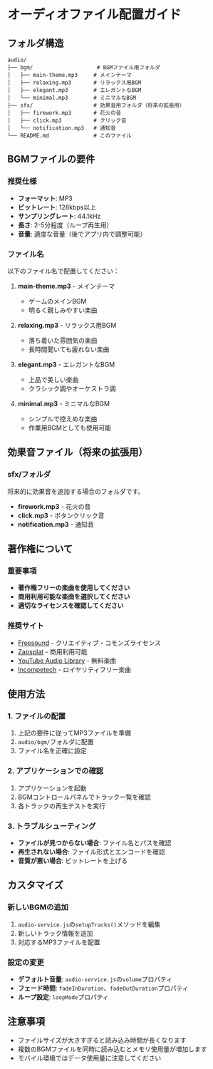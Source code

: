 # オーディオファイル配置ガイド

## フォルダ構造

```
audio/
├── bgm/                    # BGMファイル用フォルダ
│   ├── main-theme.mp3     # メインテーマ
│   ├── relaxing.mp3       # リラックス用BGM
│   ├── elegant.mp3        # エレガントなBGM
│   └── minimal.mp3        # ミニマルなBGM
├── sfx/                   # 効果音用フォルダ（将来の拡張用）
│   ├── firework.mp3       # 花火の音
│   ├── click.mp3          # クリック音
│   └── notification.mp3   # 通知音
└── README.md              # このファイル
```

## BGMファイルの要件

### 推奨仕様
- **フォーマット**: MP3
- **ビットレート**: 128kbps以上
- **サンプリングレート**: 44.1kHz
- **長さ**: 2-5分程度（ループ再生用）
- **音量**: 適度な音量（後でアプリ内で調整可能）

### ファイル名
以下のファイル名で配置してください：

1. **main-theme.mp3** - メインテーマ
   - ゲームのメインBGM
   - 明るく親しみやすい楽曲

2. **relaxing.mp3** - リラックス用BGM
   - 落ち着いた雰囲気の楽曲
   - 長時間聞いても疲れない楽曲

3. **elegant.mp3** - エレガントなBGM
   - 上品で美しい楽曲
   - クラシック調やオーケストラ調

4. **minimal.mp3** - ミニマルなBGM
   - シンプルで控えめな楽曲
   - 作業用BGMとしても使用可能

## 効果音ファイル（将来の拡張用）

### sfx/フォルダ
将来的に効果音を追加する場合のフォルダです。

- **firework.mp3** - 花火の音
- **click.mp3** - ボタンクリック音
- **notification.mp3** - 通知音

## 著作権について

### 重要事項
- **著作権フリーの楽曲を使用してください**
- **商用利用可能な楽曲を選択してください**
- **適切なライセンスを確認してください**

### 推奨サイト
- [Freesound](https://freesound.org/) - クリエイティブ・コモンズライセンス
- [Zapsplat](https://www.zapsplat.com/) - 商用利用可能
- [YouTube Audio Library](https://www.youtube.com/audiolibrary/music) - 無料楽曲
- [Incompetech](https://incompetech.com/) - ロイヤリティフリー楽曲

## 使用方法

### 1. ファイルの配置
1. 上記の要件に従ってMP3ファイルを準備
2. `audio/bgm/`フォルダに配置
3. ファイル名を正確に設定

### 2. アプリケーションでの確認
1. アプリケーションを起動
2. BGMコントロールパネルでトラック一覧を確認
3. 各トラックの再生テストを実行

### 3. トラブルシューティング
- **ファイルが見つからない場合**: ファイル名とパスを確認
- **再生されない場合**: ファイル形式とエンコードを確認
- **音質が悪い場合**: ビットレートを上げる

## カスタマイズ

### 新しいBGMの追加
1. `audio-service.js`の`setupTracks()`メソッドを編集
2. 新しいトラック情報を追加
3. 対応するMP3ファイルを配置

### 設定の変更
- **デフォルト音量**: `audio-service.js`の`volume`プロパティ
- **フェード時間**: `fadeInDuration`、`fadeOutDuration`プロパティ
- **ループ設定**: `loopMode`プロパティ

## 注意事項

- ファイルサイズが大きすぎると読み込み時間が長くなります
- 複数のBGMファイルを同時に読み込むとメモリ使用量が増加します
- モバイル環境ではデータ使用量に注意してください
